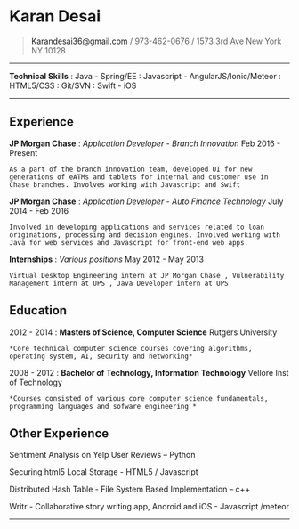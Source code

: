 Karan Desai
============

>  Karandesai36@gmail.com / 973-462-0676 / 1573 3rd Ave New York NY 10128

----

**Technical Skills** 
:   Java - Spring/EE
:   Javascript - AngularJS/Ionic/Meteor
:   HTML5/CSS
:   Git/SVN
:   Swift - iOS 

----

Experience
----------

**JP Morgan Chase** 
:    *Application Developer - Branch Innovation* Feb 2016 - Present

    As a part of the branch innovation team, developed UI for new generations of eATMs and tablets for internal and customer use in Chase branches. Involves working with Javascript and Swift

**JP Morgan Chase** 
:    *Application Developer - Auto Finance Technology* July 2014 - Feb 2016

    Involved in developing applications and services related to loan originations, processing and decision engines. Involved working with Java for web services and Javascript for front-end web apps. 

**Internships** 
:    *Various positions* May 2012 - May 2013

    Virtual Desktop Engineering intern at JP Morgan Chase , Vulnerability Management intern at UPS , Java Developer intern at UPS


Education
---------

2012 - 2014
:   **Masters of Science, Computer Science** Rutgers University

    *Core technical computer science courses covering algorithms, operating system, AI, security and networking*

2008 - 2012
:   **Bachelor of Technology, Information Technology** Vellore Inst of Technology  

    *Courses consisted of various core computer science fundamentals, programming languages and sofware engineering *



Other Experience
--------------------
Sentiment Analysis on Yelp User Reviews – Python

Securing html5 Local Storage  - HTML5 / Javascript				

Distributed Hash Table - File System Based Implementation – c++

Writr - Collaborative story writing app, Android and iOS - Javascript /meteor


----
